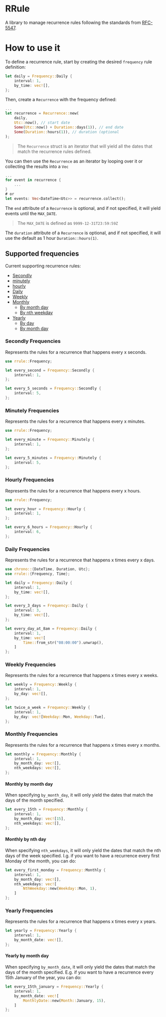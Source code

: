 # RRule

A library to manage recurrence rules following the standards from [RFC-5547](https://icalendar.org/iCalendar-RFC-5545/3-3-10-recurrence-rule.html).


# How to use it

To define a recurrence rule, start by creating the desired `frequency` rule definition:

```rust
let daily = Frequency::Daily {
    interval: 1,
    by_time: vec![],
};
```

Then, create a `Recurrence` with the frequency defined:

```rust
...
let recurrence = Recurrence::new(
    daily,
    Utc::now(), // start date
    Some(Utc::now() + Duration::days(1)), // end date
    Some(Duration::hours(1)), // duration (optional
);
```

> The `Recurrence` struct is an iterator that will yield all the dates that match the recurrence rules defined.

You can then use the `Recurrence` as an iterator by looping over it or collecting the results into a `Vec`

```rust
...
for event in recurrence {
    ...
}
# or
let events: Vec<DateTime<Utc>> = recurrence.collect();
```

The `end` attribute of a `Recurrence` is optional, and if not specified, it will yield events until the `MAX_DATE`.
> The `MAX_DATE` is defined as `9999-12-31T23:59:59Z`


The `duration` attribute of a `Recurrence` is optional, and if not specified, it will use the default as 1 hour `Duration::hours(1)`.

## Supported frequencies
Current supporting recurrence rules:

- [Secondly](#secondly)
- [minutely](#minutely)
- [hourly](#hourly)
- [Daily](#daily)
- [Weekly](#weekly)
- [Monthly](#monthly)
    - [By month day](#monthly-by-month-day)
    - [By nth weekday](#monthly-by-day)
- [Yearly](#yearly)
    - [By day](#yearly-by-day)
    - [By month day](#yearly-by-month-day)


<span id="secondly"></span>
### Secondly Frequencies
Represents the rules for a recurrence that happens every x seconds.

```rust
use rrule::Frequency;

let every_second = Frequency::Secondly {
    interval: 1,
};

let every_5_seconds = Frequency::Secondly {
    interval: 5,
};
```

<span id="minutely"></span>
### Minutely Frequencies
Represents the rules for a recurrence that happens every x minutes.

```rust
use rrule::Frequency;

let every_minute = Frequency::Minutely {
    interval: 1,
};

let every_5_minutes = Frequency::Minutely {
    interval: 5,
};
```

<span id="hourly"></span>
### Hourly Frequencies
Represents the rules for a recurrence that happens every x hours.

```rust
use rrule::Frequency;

let every_hour = Frequency::Hourly {
    interval: 1,
};

let every_6_hours = Frequency::Hourly {
    interval: 6,
};
```

<span id="daily"></span>
### Daily Frequencies
Represents the rules for a recurrence that happens x times every x days.

```rust
use chrono::{DateTime, Duration, Utc};
use rrule::{Frequency, Time};

let daily = Frequency::Daily {
    interval: 1,
    by_time: vec![],
};

let every_3_days = Frequency::Daily {
    interval: 3,
    by_time: vec![],
};

let every_day_at_8am = Frequency::Daily {
    interval: 1,
    by_time: vec![
        Time::from_str("08:00:00").unwrap(),
    ]
};
```

<span id="weekly"></span>
### Weekly Frequencies
Represents the rules for a recurrence that happens x times every x weeks.

```rust
let weekly = Frequency::Weekly {
    interval: 1,
    by_day: vec![],
};

let twice_a_week = Frequency::Weekly {
    interval: 1,
    by_day: vec![Weekday::Mon, Weekday::Tue],
};
```
<span id="monthly"></span>
### Monthly Frequencies
Represents the rules for a recurrence that happens x times every x months.

```rust
let monthly = Frequency::Monthly {
    interval: 1,
    by_month_day: vec![],
    nth_weekdays: vec![],
};
```

<span id="monthly-by-month-day"></span>
#### Monthly by month day

When specifying `by_month_day`, it will only yield the dates that match the days of the month specified.

```rust
let every_15th = Frequency::Monthly {
    interval: 1,
    by_month_day: vec![15],
    nth_weekdays: vec![],
};
```

<span id="monthly-by-day"></span>
#### Monthly by nth day

When specifying `nth_weekdays`, it will only yield the dates that match the nth days of the week specified.
I.g. if you want to have a recurrence every first Monday of the month, you can do:

```rust
let every_first_monday = Frequency::Monthly {
    interval: 1,
    by_month_day: vec![],
    nth_weekdays: vec![
        NthWeekday::new(Weekday::Mon, 1),
    ]
};
```

<span id="yearly"></span>
### Yearly Frequencies
Represents the rules for a recurrence that happens x times every x years.

```rust
let yearly = Frequency::Yearly {
    interval: 1,
    by_month_date: vec![],
};
```

<span id="yearly-by-month-day"></span>
#### Yearly by month day
    
When specifying `by_month_date`, it will only yield the dates that match the days of the month specified.
E.g. if you want to have a recurrence every 15th January of the year, you can do:
    
```rust
let every_15th_january = Frequency::Yearly {
    interval: 1,
    by_month_date: vec![
        MonthlyDate::new(Month::January, 15),
    ]
};
```
